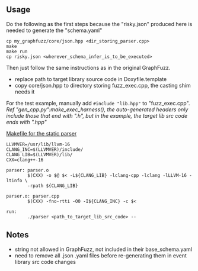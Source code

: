 ## Usage

Do the following as the first steps because the "risky.json" produced here is needed to generate the "schema.yaml"
```
cp my_graphfuzz/core/json.hpp <dir_storing_parser.cpp>
make
make run
cp risky.json <wherever_schema_infer_is_to_be_executed>
```
Then just follow the same instructions as in the original GraphFuzz. 
- replace path to target library source code in Doxyfile.template
- copy core/json.hpp to directory storing fuzz_exec.cpp, the casting shim needs it

For the test example, manually add `#include "lib.hpp"` to "fuzz_exec.cpp".\
<i> Ref "gen_cpp.py":make_exec_harness(), the auto-generated headers only include those that end with ".h", but in the example, the target lib src code ends with ".hpp" </i>


<u>Makefile for the static parser</u>
```
LLVMVER=/usr/lib/llvm-16
CLANG_INC=$(LLVMVER)/include/
CLANG_LIB=$(LLVMVER)/lib/
CXX=clang++-16

parser: parser.o
        $(CXX) -o $@ $< -L${CLANG_LIB} -lclang-cpp -lclang -lLLVM-16 -ltinfo \
        -rpath ${CLANG_LIB}

parser.o: parser.cpp
        $(CXX) -fno-rtti -O0 -I${CLANG_INC} -c $<

run:
        ./parser <path_to_target_lib_src_code> --
```
## Notes
- string not allowed in GraphFuzz, not included in their base_schema.yaml
- need to remove all .json .yaml files before re-generating them in event library src code changes
